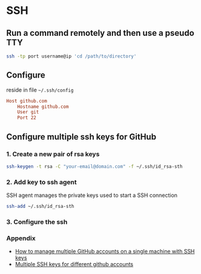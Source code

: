# SSH

## Run a command remotely and then use a pseudo TTY

```bash
ssh -tp port username@ip 'cd /path/to/directory'
```

## Configure

reside in file `~/.ssh/config`

```conf
Host github.com
    Hostname github.com
    User git
    Port 22
```

## Configure multiple ssh keys for GitHub

### 1. Create a new pair of rsa keys

```bash
ssh-keygen -t rsa -C "your-email@domain.com" -f ~/.ssh/id_rsa-sth
```

### 2. Add key to ssh agent

SSH agent manages the private keys used to start a SSH connection

```bash
ssh-add ~/.ssh/id_rsa-sth
```

### 3. Configure the ssh

### Appendix

- [How to manage multiple GitHub accounts on a single machine with SSH keys](https://medium.freecodecamp.org/manage-multiple-github-accounts-the-ssh-way-2dadc30ccaca)
- [Multiple SSH keys for different github accounts](https://gist.github.com/jexchan/2351996)